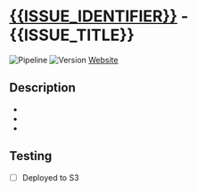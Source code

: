# [{{ISSUE_IDENTIFIER}}]({{ISSUE_URL}}) - {{ISSUE_TITLE}}

![Pipeline](https://github.com/{{REPOSITORY_NAME}}/actions/workflows/pull-request.yml/badge.svg?event=pull_request&branch={{BRANCH_NAME}})
![Version](https://gavanlamb-github-actions-assets.s3.ap-southeast-2.amazonaws.com/{{REPOSITORY_NAME}}/release/{{ENVIRONMENT}}/site/badges/version.svg)
[Website](https://gavanlamb-github-actions-assets.s3.ap-southeast-2.amazonaws.com/{{REPOSITORY_NAME}}/release/{{ENVIRONMENT}}/site/index.html)

## Description
*
*
*

## Testing
- [ ] Deployed to S3
